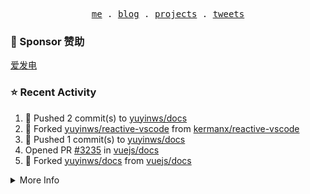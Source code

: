<p align="center">
  <samp>
    <a href="https://yuy1n.io">me</a> .
    <a href="https://yuy1n.io/blog">blog</a> .
    <a href="https://yuy1n.io/projects">projects</a> .
    <a href="https://twitter.com/yuyinws">tweets</a>
  </samp>
</p>

### 💖 Sponsor 赞助

[爱发电](https://afdian.com/a/yuyinws)

### ⭐️ Recent Activity
<!--RECENT_ACTIVITY:start-->
1. 💪 Pushed 2 commit(s) to [yuyinws/docs](https://github.com/yuyinws/docs)<br>
2. 🍴 Forked [yuyinws/reactive-vscode](https://github.com/yuyinws/reactive-vscode) from [kermanx/reactive-vscode](https://github.com/kermanx/reactive-vscode)<br>
3. 💪 Pushed 1 commit(s) to [yuyinws/docs](https://github.com/yuyinws/docs)<br>
4. Opened PR [#3235](https://github.com/vuejs/docs/pull/3235) in [vuejs/docs](https://github.com/vuejs/docs)<br>
5. 🍴 Forked [yuyinws/docs](https://github.com/yuyinws/docs) from [vuejs/docs](https://github.com/vuejs/docs)<br>
<!--RECENT_ACTIVITY:end-->

<details>
  <summary>
  More Info
  </summary>

[![wakatime](https://wakatime.com/badge/user/51143705-a99d-4e70-b101-fd9e1cb44e71.svg)](https://wakatime.com/@51143705-a99d-4e70-b101-fd9e1cb44e71)

<img src="https://cdn.jsdelivr.net/gh/yuyinws/yuyinws/gitmand.svg" />
<br />
<img src="https://card.yuy1n.io/card/76561198340841543/dark,bg-game-1850570" />
<br />
<img src="https://cdn.jsdelivr.net/gh/yuyinws/yuyinws/github-metrics.svg" />
</details>
